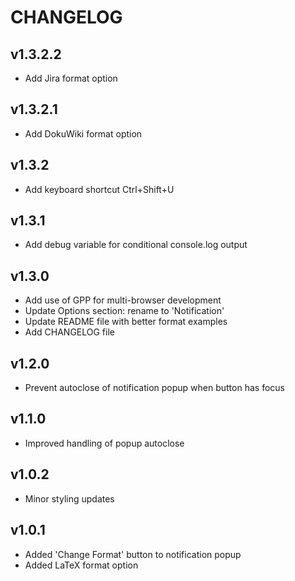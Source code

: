 # CHANGELOG

## v1.3.2.2
* Add Jira format option

## v1.3.2.1
* Add DokuWiki format option

## v1.3.2
* Add keyboard shortcut Ctrl+Shift+U

## v1.3.1
* Add debug variable for conditional console.log output

## v1.3.0
* Add use of GPP for multi-browser development
* Update Options section: rename to 'Notification'
* Update README file with better format examples
* Add CHANGELOG file

## v1.2.0
* Prevent autoclose of notification popup when button has focus

## v1.1.0
* Improved handling of popup autoclose

## v1.0.2
* Minor styling updates

## v1.0.1
* Added 'Change Format' button to notification popup
* Added LaTeX format option
